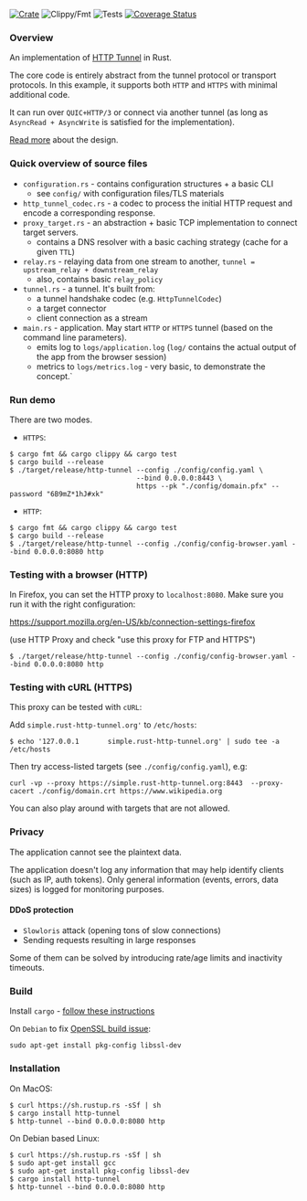 [![Crate](https://img.shields.io/crates/v/http-tunnel.svg)](https://crates.io/crates/http-tunnel)
![Clippy/Fmt](https://github.com/xnuter/http-tunnel/workflows/Clippy/Fmt/badge.svg)
![Tests](https://github.com/xnuter/http-tunnel/workflows/Tests/badge.svg)
[![Coverage Status](https://coveralls.io/repos/github/xnuter/http-tunnel/badge.svg?branch=master)](https://coveralls.io/github/xnuter/http-tunnel?branch=master)

### Overview

An implementation of [HTTP Tunnel](https://en.wikipedia.org/wiki/HTTP_tunnel) in Rust.

The core code is entirely abstract from the tunnel protocol or transport protocols.
In this example, it supports both `HTTP` and `HTTPS` with minimal additional code. 

It can run over `QUIC+HTTP/3` or connect via another tunnel (as long as `AsyncRead + AsyncWrite` is satisfied for the implementation).

[Read more](https://medium.com/@xnuter/writing-a-modern-http-s-tunnel-in-rust-56e70d898700) about the design.

### Quick overview of source files

* `configuration.rs` - contains configuration structures + a basic CLI
  * see `config/` with configuration files/TLS materials
* `http_tunnel_codec.rs` - a codec to process the initial HTTP request and encode a corresponding response.
* `proxy_target.rs` - an abstraction + basic TCP implementation to connect target servers.
  * contains a DNS resolver with a basic caching strategy (cache for a given `TTL`)
* `relay.rs` - relaying data from one stream to another, `tunnel = upstream_relay + downstream_relay`
  * also, contains basic `relay_policy`
* `tunnel.rs` - a tunnel. It's built from:
  * a tunnel handshake codec (e.g. `HttpTunnelCodec`)
  * a target connector
  * client connection as a stream
* `main.rs` - application. May start `HTTP` or `HTTPS` tunnel (based on the command line parameters).
  * emits log to `logs/application.log` (`log/` contains the actual output of the app from the browser session)
  * metrics to `logs/metrics.log` - very basic, to demonstrate the concept.`
          
### Run demo

There are two modes.

* `HTTPS`:
```
$ cargo fmt && cargo clippy && cargo test
$ cargo build --release
$ ./target/release/http-tunnel --config ./config/config.yaml \
                               --bind 0.0.0.0:8443 \
                               https --pk "./config/domain.pfx" --password "6B9mZ*1hJ#xk"
```

* `HTTP`:
```
$ cargo fmt && cargo clippy && cargo test 
$ cargo build --release
$ ./target/release/http-tunnel --config ./config/config-browser.yaml --bind 0.0.0.0:8080 http
```

### Testing with a browser (HTTP)

In Firefox, you can set the HTTP proxy to `localhost:8080`. Make sure you run it with the right configuration:

https://support.mozilla.org/en-US/kb/connection-settings-firefox

(use HTTP Proxy and check "use this proxy for FTP and HTTPS")

```
$ ./target/release/http-tunnel --config ./config/config-browser.yaml --bind 0.0.0.0:8080 http
```

### Testing with cURL (HTTPS)

This proxy can be tested with `cURL`:

Add `simple.rust-http-tunnel.org'` to `/etc/hosts`:
```
$ echo '127.0.0.1       simple.rust-http-tunnel.org' | sudo tee -a /etc/hosts
```

Then try access-listed targets (see `./config/config.yaml`), e.g:

```
curl -vp --proxy https://simple.rust-http-tunnel.org:8443  --proxy-cacert ./config/domain.crt https://www.wikipedia.org
``` 

You can also play around with targets that are not allowed.

### Privacy

The application cannot see the plaintext data.

The application doesn't log any information that may help identify clients (such as IP, auth tokens).
Only general information (events, errors, data sizes) is logged for monitoring purposes. 

#### DDoS protection

* `Slowloris` attack (opening tons of slow connections)
* Sending requests resulting in large responses

Some of them can be solved by introducing rate/age limits and inactivity timeouts.

### Build

Install `cargo` - [follow these instructions](https://doc.rust-lang.org/cargo/getting-started/installation.html)

On `Debian` to fix [OpenSSL build issue](https://docs.rs/openssl/0.10.30/openssl/):

```
sudo apt-get install pkg-config libssl-dev
```

### Installation

On MacOS:

```
$ curl https://sh.rustup.rs -sSf | sh
$ cargo install http-tunnel
$ http-tunnel --bind 0.0.0.0:8080 http
```

On Debian based Linux:

```
$ curl https://sh.rustup.rs -sSf | sh
$ sudo apt-get install gcc
$ sudo apt-get install pkg-config libssl-dev
$ cargo install http-tunnel
$ http-tunnel --bind 0.0.0.0:8080 http
```